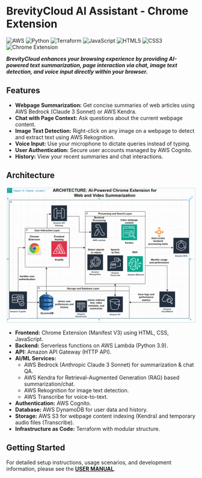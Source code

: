 # BrevityCloud AI Assistant - Chrome Extension

![AWS](https://img.shields.io/badge/AWS-%23FF9900.svg?style=for-the-badge&logo=amazon-aws&logoColor=white)
![Python](https://img.shields.io/badge/python-3670A0?style=for-the-badge&logo=python&logoColor=ffdd54)
![Terraform](https://img.shields.io/badge/terraform-%235835CC.svg?style=for-the-badge&logo=terraform&logoColor=white)
![JavaScript](https://img.shields.io/badge/javascript-%23323330.svg?style=for-the-badge&logo=javascript&logoColor=%23F7DF1E)
![HTML5](https://img.shields.io/badge/html5-%23E34F26.svg?style=for-the-badge&logo=html5&logoColor=white)
![CSS3](https://img.shields.io/badge/css3-%231572B6.svg?style=for-the-badge&logo=css3&logoColor=white)
![Chrome Extension](https://img.shields.io/badge/Chrome%20Extension-%234285F4.svg?style=for-the-badge&logo=googlechrome&logoColor=white)

***BrevityCloud enhances your browsing experience by providing AI-powered text summarization, page interaction via chat, image text detection, and voice input directly within your browser.***

## Features

*   **Webpage Summarization:** Get concise summaries of web articles using AWS Bedrock (Claude 3 Sonnet) or AWS Kendra.
*   **Chat with Page Context:** Ask questions about the current webpage content.
*   **Image Text Detection:** Right-click on any image on a webpage to detect and extract text using AWS Rekognition.
*   **Voice Input:** Use your microphone to dictate queries instead of typing.
*   **User Authentication:** Secure user accounts managed by AWS Cognito.
*   **History:** View your recent summaries and chat interactions.

## Architecture

![Architecture Diagram](resources/Architecture.png)

*   **Frontend:** Chrome Extension (Manifest V3) using HTML, CSS, JavaScript.
*   **Backend:** Serverless functions on AWS Lambda (Python 3.9).
*   **API:** Amazon API Gateway (HTTP API).
*   **AI/ML Services:**
    *   AWS Bedrock (Anthropic Claude 3 Sonnet) for summarization & chat QA.
    *   AWS Kendra for Retrieval-Augmented Generation (RAG) based summarization/chat.
    *   AWS Rekognition for image text detection.
    *   AWS Transcribe for voice-to-text.
*   **Authentication:** AWS Cognito.
*   **Database:** AWS DynamoDB for user data and history.
*   **Storage:** AWS S3 for webpage content indexing (Kendra) and temporary audio files (Transcribe).
*   **Infrastructure as Code:** Terraform with modular structure.

## Getting Started

For detailed setup instructions, usage scenarios, and development information, please see the **[USER MANUAL](USER-MANUAL.md)**.

